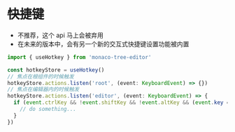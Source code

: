 # ~~快捷键~~

- 不推荐，这个 api 马上会被弃用
- 在未来的版本中，会有另一个新的交互式快捷键设置功能被内置

```typescript
import { useHotkey } from 'monaco-tree-editor'

const hotkeyStore = useHotkey()
// 焦点在根组件的时候触发
hotkeyStore.actions.listen('root', (event: KeyboardEvent) => {})
// 焦点在编辑器内的时候触发
hotkeyStore.actions.listen('editor', (event: KeyboardEvent) => {
  if (event.ctrlKey && !event.shiftKey && !event.altKey && (event.key === 's' || event.key === 'S')) {
    // do something...
  }
})
```
